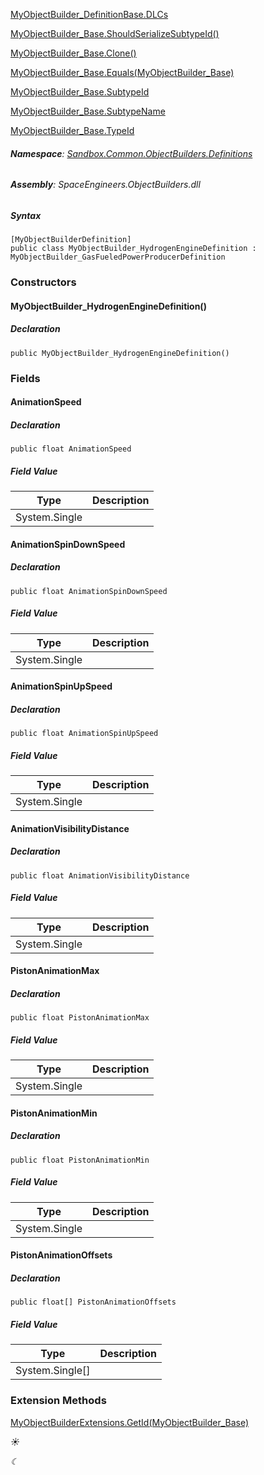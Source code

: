 [MyObjectBuilder\_DefinitionBase.DLCs](VRage.Game.MyObjectBuilder_DefinitionBase.html#VRage_Game_MyObjectBuilder_DefinitionBase_DLCs)

[MyObjectBuilder\_Base.ShouldSerializeSubtypeId()](VRage.ObjectBuilders.MyObjectBuilder_Base.html#VRage_ObjectBuilders_MyObjectBuilder_Base_ShouldSerializeSubtypeId)

[MyObjectBuilder\_Base.Clone()](VRage.ObjectBuilders.MyObjectBuilder_Base.html#VRage_ObjectBuilders_MyObjectBuilder_Base_Clone)

[MyObjectBuilder\_Base.Equals(MyObjectBuilder\_Base)](VRage.ObjectBuilders.MyObjectBuilder_Base.html#VRage_ObjectBuilders_MyObjectBuilder_Base_Equals_VRage_ObjectBuilders_MyObjectBuilder_Base_)

[MyObjectBuilder\_Base.SubtypeId](VRage.ObjectBuilders.MyObjectBuilder_Base.html#VRage_ObjectBuilders_MyObjectBuilder_Base_SubtypeId)

[MyObjectBuilder\_Base.SubtypeName](VRage.ObjectBuilders.MyObjectBuilder_Base.html#VRage_ObjectBuilders_MyObjectBuilder_Base_SubtypeName)

[MyObjectBuilder\_Base.TypeId](VRage.ObjectBuilders.MyObjectBuilder_Base.html#VRage_ObjectBuilders_MyObjectBuilder_Base_TypeId)

###### **Namespace**: [Sandbox.Common.ObjectBuilders.Definitions](Sandbox.Common.ObjectBuilders.Definitions.html)

###### **Assembly**: SpaceEngineers.ObjectBuilders.dll

##### Syntax

```
[MyObjectBuilderDefinition]
public class MyObjectBuilder_HydrogenEngineDefinition : MyObjectBuilder_GasFueledPowerProducerDefinition
```

### Constructors

#### MyObjectBuilder\_HydrogenEngineDefinition()

##### Declaration

```
public MyObjectBuilder_HydrogenEngineDefinition()
```

### Fields

#### AnimationSpeed

##### Declaration

```
public float AnimationSpeed
```

##### Field Value

| Type | Description |
| --- | --- |
| System.Single |     |

#### AnimationSpinDownSpeed

##### Declaration

```
public float AnimationSpinDownSpeed
```

##### Field Value

| Type | Description |
| --- | --- |
| System.Single |     |

#### AnimationSpinUpSpeed

##### Declaration

```
public float AnimationSpinUpSpeed
```

##### Field Value

| Type | Description |
| --- | --- |
| System.Single |     |

#### AnimationVisibilityDistance

##### Declaration

```
public float AnimationVisibilityDistance
```

##### Field Value

| Type | Description |
| --- | --- |
| System.Single |     |

#### PistonAnimationMax

##### Declaration

```
public float PistonAnimationMax
```

##### Field Value

| Type | Description |
| --- | --- |
| System.Single |     |

#### PistonAnimationMin

##### Declaration

```
public float PistonAnimationMin
```

##### Field Value

| Type | Description |
| --- | --- |
| System.Single |     |

#### PistonAnimationOffsets

##### Declaration

```
public float[] PistonAnimationOffsets
```

##### Field Value

| Type | Description |
| --- | --- |
| System.Single\[\] |     |

### Extension Methods

[MyObjectBuilderExtensions.GetId(MyObjectBuilder\_Base)](VRage.Game.MyObjectBuilderExtensions.html#VRage_Game_MyObjectBuilderExtensions_GetId_VRage_ObjectBuilders_MyObjectBuilder_Base_)

_☀_

_☾_